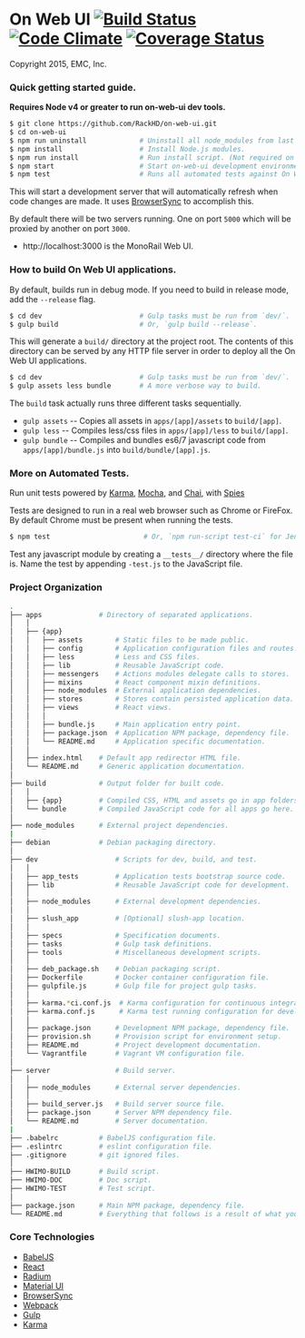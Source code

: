 # On Web UI [![Build Status](https://travis-ci.org/RackHD/on-web-ui.svg?branch=master)](https://travis-ci.org/RackHD/on-web-ui) [![Code Climate](https://codeclimate.com/github/RackHD/on-web-ui/badges/gpa.svg)](https://codeclimate.com/github/RackHD/on-web-ui) [![Coverage Status](https://coveralls.io/repos/RackHD/on-web-ui/badge.svg?branch=master&service=github)](https://coveralls.io/github/RackHD/on-web-ui?branch=master)

Copyright 2015, EMC, Inc.

### Quick getting started guide.

**Requires Node v4 or greater to run on-web-ui dev tools.**

```bash
$ git clone https://github.com/RackHD/on-web-ui.git
$ cd on-web-ui
$ npm run uninstall             # Uninstall all node_modules from last install.
$ npm install                   # Install Node.js modules.
$ npm run install               # Run install script. (Not required on Mac)
$ npm start                     # Start on-web-ui development environment.
$ npm test                      # Runs all automated tests against On Web UI.
```

This will start a development server that will automatically refresh when code changes are made. It uses [BrowserSync](http://www.browsersync.io/) to accomplish this.

By default there will be two servers running. One on port `5000` which will be proxied by another on port `3000`.

 * http://localhost:3000 is the MonoRail Web UI.

### How to build On Web UI applications.

By default, builds run in debug mode. If you need to build in release mode, add the `--release` flag.

```bash
$ cd dev                        # Gulp tasks must be run from `dev/`.
$ gulp build                    # Or, `gulp build --release`.
```
This will generate a `build/` directory at the project root. The contents of this directory can be served by any HTTP file server in order to deploy all the On Web UI applications.

```bash
$ cd dev                        # Gulp tasks must be run from `dev/`.
$ gulp assets less bundle       # A more verbose way to build.
```

The `build` task actually runs three different tasks sequentially.
 * `gulp assets` -- Copies all assets in `apps/[app]/assets` to `build/[app]`.
 * `gulp less` -- Compiles less/css files in `apps/[app]/less` to `build/[app]`.
 * `gulp bundle` -- Compiles and bundles es6/7 javascript code from `apps/[app]/bundle.js` into `build/bundle/[app].js`.

### More on Automated Tests.

Run unit tests powered by [Karma](http://karma-runner.github.io/), [Mocha](http://mochajs.org/), and [Chai](http://chaijs.com/), with [Spies](https://github.com/chaijs/chai-spies)

Tests are designed to run in a real web browser such as Chrome or FireFox. By default Chrome must be present when running the tests.

```bash
$ npm test                       # Or, `npm run-script test-ci` for Jenkins.
```

Test any javascript module by creating a `__tests__/` directory where
the file is. Name the test by appending `-test.js` to the JavaScript file.

### Project Organization

```bash
.
├── apps              # Directory of separated applications.
│   │
│   ├── {app}
│   │   ├── assets        # Static files to be made public.
│   │   ├── config        # Application configuration files and routes.
│   │   ├── less          # Less and CSS files.
│   │   ├── lib           # Reusable JavaScript code.
│   │   ├── messengers    # Actions modules delegate calls to stores.
│   │   ├── mixins        # React component mixin definitions.
│   │   ├── node_modules  # External application dependencies.
│   │   ├── stores        # Stores contain persisted application data.
│   │   ├── views         # React views.
│   │   │
│   │   ├── bundle.js     # Main application entry point.
│   │   ├── package.json  # Application NPM package, dependency file.
│   │   └── README.md     # Application specific documentation.
│   │
│   ├── index.html    # Default app redirector HTML file.
│   └── README.md     # Generic application documentation.
│
├── build             # Output folder for built code.
│   │
│   ├── {app}         # Compiled CSS, HTML and assets go in app folders.
│   └── bundle        # Compiled JavaScript code for all apps go here.
│
├── node_modules      # External project dependencies.
|
├── debian            # Debian packaging directory.
│
├── dev                   # Scripts for dev, build, and test.
│   │
│   ├── app_tests         # Application tests bootstrap source code.
│   ├── lib               # Reusable JavaScript code for development.
│   │
│   ├── node_modules      # External development dependencies.
│   │
│   ├── slush_app         # [Optional] slush-app location.
│   │
│   ├── specs             # Specification documents.
│   ├── tasks             # Gulp task definitions.
│   ├── tools             # Miscellaneous development scripts.
│   │
│   ├── deb_package.sh    # Debian packaging script.
│   ├── Dockerfile        # Docker container configuration file.
│   ├── gulpfile.js       # Gulp file for project gulp tasks.
│   │
│   ├── karma.*ci.conf.js  # Karma configuration for continuous integration.
│   ├── karma.conf.js      # Karma test running configuration for development.
│   │
│   ├── package.json      # Development NPM package, dependency file.
│   ├── provision.sh      # Provision script for environment setup.
│   ├── README.md         # Project development documentation.
│   └── Vagrantfile       # Vagrant VM configuration file.
│
├── server                # Build server.
│   │
│   ├── node_modules      # External server dependencies.
│   │
│   ├── build_server.js   # Build server source file.
│   ├── package.json      # Server NPM dependency file.
│   └── README.md         # Server documentation.
|
├── .babelrc          # BabelJS configuration file.
├── .eslintrc         # eslint configuration file.
├── .gitignore        # git ignored files.
│
├── HWIMO-BUILD       # Build script.
├── HWIMO-DOC         # Doc script.
├── HWIMO-TEST        # Test script.
│
├── package.json      # Main NPM package, dependency file.
└── README.md         # Everything that follows is a result of what you see here.
```

### Core Technologies
 * [BabelJS](http://babeljs.io/docs/learn-es2015/#ecmascript-6-features')
 * [React](https://facebook.github.io/react/docs/getting-started.html)
 * [Radium](http://projects.formidablelabs.com/radium/)
 * [Material UI](http://material-ui.com/#/components/appbar)
 * [BrowserSync](http://www.browsersync.io/)
 * [Webpack](http://webpack.github.io/)
 * [Gulp](http://gulpjs.com/)
 * [Karma](http://karma-runner.github.io/)
